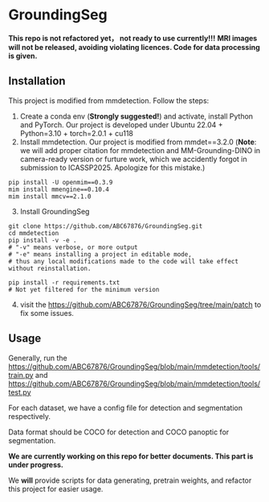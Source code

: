 # GroundingSeg
**This repo is not refactored yet， not ready to use currently!!!**
**MRI images will not be released, avoiding violating licences. Code for data processing is given.**

## Installation
This project is modified from mmdetection. Follow the steps:

1. Create a conda env (**Strongly suggested!**) and activate, install Python and PyTorch.
Our project is developed under Ubuntu 22.04 + Python=3.10 + torch=2.0.1 + cu118
2. Install mmdetection. Our project is modified from mmdet==3.2.0
(**Note**: we will add proper citation for mmdetection and MM-Grounding-DINO in camera-ready version or furture work, which we accidently forgot in submission to ICASSP2025. Apologize for this mistake.)

```
pip install -U openmim==0.3.9
mim install mmengine==0.10.4
mim install mmcv==2.1.0
```
3. Install GroundingSeg

```
git clone https://github.com/ABC67876/GroundingSeg.git
cd mmdetection
pip install -v -e .
# "-v" means verbose, or more output
# "-e" means installing a project in editable mode,
# thus any local modifications made to the code will take effect without reinstallation.

pip install -r requirements.txt
# Not yet filtered for the minimum version
```
4. visit the https://github.com/ABC67876/GroundingSeg/tree/main/patch to fix some issues.

## Usage
Generally, run the https://github.com/ABC67876/GroundingSeg/blob/main/mmdetection/tools/train.py and https://github.com/ABC67876/GroundingSeg/blob/main/mmdetection/tools/test.py

For each dataset, we have a config file for detection and segmentation respectively.

Data format should be COCO for detection and COCO panoptic for segmentation.

**We are currently working on this repo for better documents. This part is under progress.**

We **will** provide scripts for data generating, pretrain weights, and refactor this project for easier usage.
